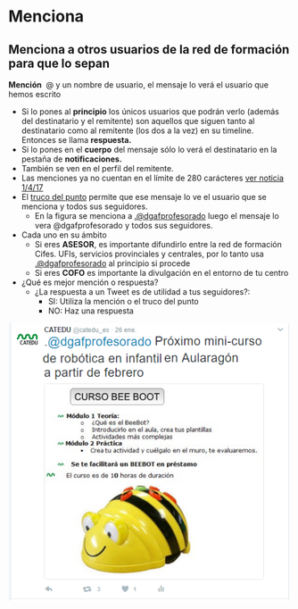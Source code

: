 
# Menciona

## Menciona a otros usuarios de la red de formación para que lo sepan

**Mención**  @ y un nombre de usuario, el mensaje lo verá el usuario que hemos escrito

- Si lo pones al **principio** los únicos usuarios que podrán verlo (además del destinatario y el remitente) son aquellos que siguen tanto al destinatario como al remitente (los dos a la vez) en su timeline. Entonces se llama **respuesta.**
- Si lo pones en el **cuerpo** del mensaje sólo lo verá el destinatario en la pestaña de **notificaciones.**
- También se ven en el perfil del remitente.
- Las menciones ya no cuentan en el límite de 280 carácteres [ver noticia 1/4/17](https://blog.twitter.com/2017/now-on-twitter-140-characters-for-your-replies)
- El [truco del punto](http://estwitter.com/2011/02/23/el-truco-del-punto/) permite que ese mensaje lo ve el usuario que se menciona y todos sus seguidores.
    - En la figura se menciona a [.@dgafprofesorado](mailto:.@dgafprofesorado) luego el mensaje lo vera @dgafprofesorado y todos sus seguidores.
- Cada uno en su ámbito
    - Si eres **ASESOR**, es importante difundirlo entre la red de formación Cifes. UFIs, servicios provinciales y centrales, por lo tanto usa [.@dgafprofesorado](mailto:.@dgafprofesorado) al principio si procede
    - Si eres **COFO** es importante la divulgación en el entorno de tu centro
- ¿Qué es mejor mención o respuesta?
    - ¿La respuesta a un Tweet es de utilidad a tus seguidores?:
        - SI: Utiliza la mención o el truco del punto
        - NO: Haz una respuesta


![](img/bee_bot_Twitter.png)

